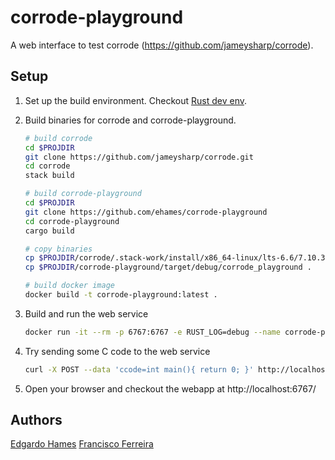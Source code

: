 # corrode-playground
A web interface to test corrode (https://github.com/jameysharp/corrode).

## Setup
1. Set up the build environment. Checkout [Rust dev env](https://github.com/ehames/rust-devenv).

1. Build binaries for corrode and corrode-playground.
   ```bash
   # build corrode
   cd $PROJDIR
   git clone https://github.com/jameysharp/corrode.git
   cd corrode
   stack build

   # build corrode-playground
   cd $PROJDIR
   git clone https://github.com/ehames/corrode-playground
   cd corrode-playground
   cargo build

   # copy binaries
   cp $PROJDIR/corrode/.stack-work/install/x86_64-linux/lts-6.6/7.10.3/bin/corrode .
   cp $PROJDIR/corrode-playground/target/debug/corrode_playground .

   # build docker image
   docker build -t corrode-playground:latest .
   ```

1. Build and run the web service
    ```bash
    docker run -it --rm -p 6767:6767 -e RUST_LOG=debug --name corrode-playground corrode-playground:latest
    ```

1. Try sending some C code to the web service

   ```bash
   curl -X POST --data 'ccode=int main(){ return 0; }' http://localhost:6767/corrode
   ```

1. Open your browser and checkout the webapp at http://localhost:6767/

## Authors
  [Edgardo Hames](https://github.com/ehames)
  [Francisco Ferreira](https://github.com/fferreira)
